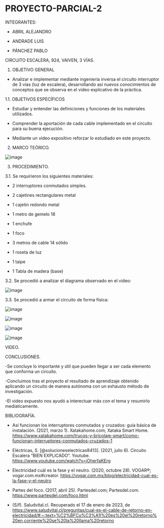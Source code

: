 # PROYECTO-PARCIAL-2

INTEGRANTES:

- ABRIL ALEJANDRO

- ANDRADE LUIS

- PÁNCHEZ PABLO

CIRCUITO ESCALERA, 924, VAIVEN, 3 VÍAS.

1. OBJETIVO GENERAL

- Analizar e implementar mediante ingeniería inversa el circuito interruptor de 3 vías (luz de escalera), desarrollando así nuevos conocimientos de conceptos que se observa en el video explicativo de la práctica.

1.1. OBJETIVOS ESPECÍFICOS

- Estudiar y entender las definiciones y funciones de los materiales utilizados.

- Comprender la aportación de cada cable implementado en el circuito para su buena ejecución.

- Mediante un video expositivo reforzar lo estudiado en este proyecto.

2. MARCO TEÓRICO.

![image](https://user-images.githubusercontent.com/117920423/212818813-422dd1cd-baa1-4eb1-9e95-58571d88a571.png)

3. PROCEDIMIENTO.

3.1. Se requirieron los siguientes materiales:

- 2 interruptores conmutados simples.

- 2 cajetines rectangulares metal

- 1 cajetin redondo metal

- 1 metro de gemelo 18

- 1 enchufe

- 1 foco

- 3 metros de cable 14 sólido

- 1 roseta de luz

- 1 taipe

- 1 Tabla de madera (base)

3.2. Se procedió a analizar el diagrama observado en el video:

![image](https://user-images.githubusercontent.com/117920423/212818877-7baf7861-931b-4edc-9b7d-8f8ed67959e7.png)

3.3. Se procedió a armar el circuito de forma física:

![image](https://user-images.githubusercontent.com/117920423/212818060-77cbe066-d583-4bdc-87a5-3c0e9e1a93a9.png)

![image](https://user-images.githubusercontent.com/117920423/212818115-49bb1cc0-2b1f-4e2a-bde4-5d3821dac482.png)

![image](https://user-images.githubusercontent.com/117920423/212818181-90293063-abf8-4b06-afd1-3a02fc1efcdc.png)

![image](https://user-images.githubusercontent.com/117920423/212818230-c346a48f-cef4-448e-8005-33b23f187cd5.png)

VIDEO.



CONCLUSIONES.

-Se concluye lo importante y útil que pueden llegar a ser cada elemento que conforma un circuito.

-Concluimos tras el proyecto el resultado de aprendizaje obtenido aplicando un circuito de manera autónoma con un exhausto método de investigación.

-El video expuesto nos ayudó a interectuar más con el tema y resumirlo mediaticamente.

BIBLIOGRAFÍA.

- Así funcionan los interruptores conmutados y cruzados: guía básica de instalación. (2021, marzo 1). Xatakahome.com; Xataka Smart Home. https://www.xatakahome.com/trucos-y-bricolaje-smart/como-funcionan-interruptores-conmutados-cruzados-1

- Eléctricas, S. [@solucioneselectricas8413]. (2021, julio 6). Circuito Escalera “BIEN EXPLICADO”. Youtube. https://www.youtube.com/watch?v=iOherfaKErg

- Electricidad cuál es la fase y el neutro. (2020, octubre 28). VOGAR®; vogar.com.mx#creator. https://vogar.com.mx/blog/electricidad-cual-es-la-fase-y-el-neutro

- Partes del foco. (2017, abril 25). Partesdel.com; Partesdel.com. https://www.partesdel.com/foco.html

- (S/f). Saludvital.cl. Recuperado el 17 de enero de 2023, de https://www.saludvital.cl/preguntas/cual-es-el-cable-de-retorno-en-electricidad/#:~:text=%C2%BFCu%C3%A1l%20es%20el%20retorno%20en,corriente%20se%20la%20llama%20retorno















